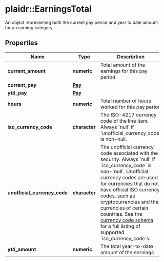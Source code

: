 # plaidr::EarningsTotal

An object representing both the current pay period and year to date amount for an earning category.

## Properties
Name | Type | Description | Notes
------------ | ------------- | ------------- | -------------
**current_amount** | **numeric** | Total amount of the earnings for this pay period | [optional] 
**current_pay** | [**Pay**](Pay.md) |  | [optional] 
**ytd_pay** | [**Pay**](Pay.md) |  | [optional] 
**hours** | **numeric** | Total number of hours worked for this pay period | [optional] 
**iso_currency_code** | **character** | The ISO-4217 currency code of the line item. Always &#x60;null&#x60; if &#x60;unofficial_currency_code&#x60; is non-null. | [optional] 
**unofficial_currency_code** | **character** | The unofficial currency code associated with the security. Always &#x60;null&#x60; if &#x60;iso_currency_code&#x60; is non-&#x60;null&#x60;. Unofficial currency codes are used for currencies that do not have official ISO currency codes, such as cryptocurrencies and the currencies of certain countries.  See the [currency code schema](https://plaid.com/docs/api/accounts#currency-code-schema) for a full listing of supported &#x60;iso_currency_code&#x60;s. | [optional] 
**ytd_amount** | **numeric** | The total year-to-date amount of the earnings | [optional] 


